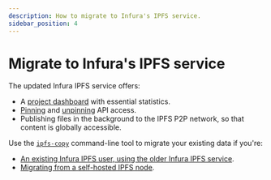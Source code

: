 ```yaml
---
description: How to migrate to Infura's IPFS service.
sidebar_position: 4
---
```


# Migrate to Infura's IPFS service

The updated Infura IPFS service offers:

- A [project dashboard](/developer-tools/dashboard/how-to/dashboard-stats) with essential statistics.
- [Pinning](manage-files.md#pin-a-file) and [unpinning](manage-files.md#unpin-a-file) API access.
- Publishing files in the background to the IPFS P2P network, so that content is globally accessible.

Use the [`ipfs-copy`](https://github.com/INFURA/ipfs-copy) command-line tool to migrate your existing data if you're:

- [An existing Infura IPFS user, using the older Infura IPFS service](https://github.com/INFURA/ipfs-copy/blob/master/MigrationExistingUsers.md).
- [Migrating from a self-hosted IPFS node](https://github.com/INFURA/ipfs-copy/blob/master/MigrationNewUsers.md).
